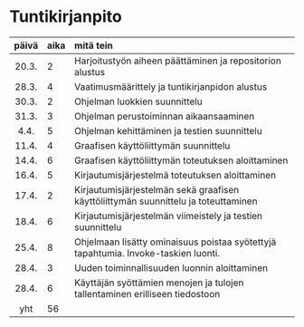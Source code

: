 # Tuntikirjanpito

| päivä | aika | mitä tein  |
| :----:|:-----| :-----|
| 20.3. | 2    | Harjoitustyön aiheen päättäminen ja repositorion alustus |
| 28.3. | 4    | Vaatimusmäärittely ja tuntikirjanpidon alustus|
| 30.3. | 2    | Ohjelman luokkien suunnittelu |
| 31.3. | 3    | Ohjelman perustoiminnan aikaansaaminen|
| 4.4.  | 5    | Ohjelman kehittäminen ja testien suunnittelu|
| 11.4. | 4    | Graafisen käyttöliittymän suunnittelu
| 14.4. | 6    | Graafisen käyttöliittymän toteutuksen aloittaminen|
| 16.4. | 5    | Kirjautumisjärjestelmä toteutuksen aloittaminen|
| 17.4. | 2    | Kirjautumisjärjestelmän sekä graafisen käyttöliittymän suunnittelu ja toteuttaminen|
| 18.4. | 6    | Kirjautumisjärjestelmän viimeistely ja testien suunnittelu|
| 25.4. | 8    | Ohjelmaan lisätty ominaisuus poistaa syötettyjä tapahtumia. Invoke-taskien luonti.
| 28.4. | 3    | Uuden toiminnallisuuden luonnin aloittaminen
| 28.4. | 6    | Käyttäjän syöttämien menojen ja tulojen tallentaminen erilliseen tiedostoon
| yht   | 56   |
